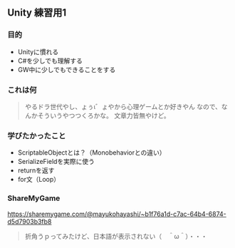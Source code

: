 ## Unity 練習用1


### 目的
- Unityに慣れる
- C#を少しでも理解する
- GW中に少しでもできることをする

### これは何
> やるドラ世代やし、ょぅι゛ょやから心理ゲームとか好きやん
> なので、なんかそういうやつつくろかな。
> 文章力皆無やけど。

### 学びたかったこと
- ScriptableObjectとは？（Monobehaviorとの違い）
- SerializeFieldを実際に使う
- returnを返す
- for文（Loop）

### ShareMyGame
https://sharemygame.com/@mayukohayashi/~b1f76a1d-c7ac-64b4-6874-d5d7903b3fb8
> 折角うｐってみたけど、日本語が表示されない（　＾ω＾）・・・
